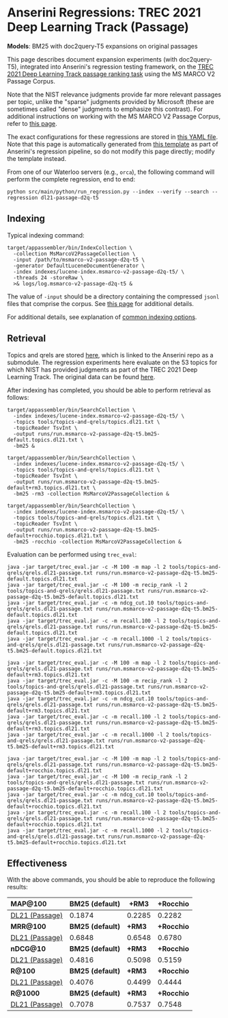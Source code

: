 # Anserini Regressions: TREC 2021 Deep Learning Track (Passage)

**Models**: BM25 with doc2query-T5 expansions on original passages

This page describes document expansion experiments (with doc2query-T5), integrated into Anserini's regression testing framework, on the [TREC 2021 Deep Learning Track passage ranking task](https://trec.nist.gov/data/deep2021.html) using the MS MARCO V2 Passage Corpus.

Note that the NIST relevance judgments provide far more relevant passages per topic, unlike the "sparse" judgments provided by Microsoft (these are sometimes called "dense" judgments to emphasize this contrast).
For additional instructions on working with the MS MARCO V2 Passage Corpus, refer to [this page](../../docs/experiments-msmarco-v2.md).

The exact configurations for these regressions are stored in [this YAML file](../../src/main/resources/regression/dl21-passage-d2q-t5.yaml).
Note that this page is automatically generated from [this template](../../src/main/resources/docgen/templates/dl21-passage-d2q-t5.template) as part of Anserini's regression pipeline, so do not modify this page directly; modify the template instead.

From one of our Waterloo servers (e.g., `orca`), the following command will perform the complete regression, end to end:

```
python src/main/python/run_regression.py --index --verify --search --regression dl21-passage-d2q-t5
```

## Indexing

Typical indexing command:

```
target/appassembler/bin/IndexCollection \
  -collection MsMarcoV2PassageCollection \
  -input /path/to/msmarco-v2-passage-d2q-t5 \
  -generator DefaultLuceneDocumentGenerator \
  -index indexes/lucene-index.msmarco-v2-passage-d2q-t5/ \
  -threads 24 -storeRaw \
  >& logs/log.msmarco-v2-passage-d2q-t5 &
```

The value of `-input` should be a directory containing the compressed `jsonl` files that comprise the corpus.
See [this page](../../docs/experiments-msmarco-v2.md) for additional details.

For additional details, see explanation of [common indexing options](../../docs/common-indexing-options.md).

## Retrieval

Topics and qrels are stored [here](https://github.com/castorini/anserini-tools/tree/master/topics-and-qrels), which is linked to the Anserini repo as a submodule.
The regression experiments here evaluate on the 53 topics for which NIST has provided judgments as part of the TREC 2021 Deep Learning Track.
The original data can be found [here](https://trec.nist.gov/data/deep2021.html).

After indexing has completed, you should be able to perform retrieval as follows:

```
target/appassembler/bin/SearchCollection \
  -index indexes/lucene-index.msmarco-v2-passage-d2q-t5/ \
  -topics tools/topics-and-qrels/topics.dl21.txt \
  -topicReader TsvInt \
  -output runs/run.msmarco-v2-passage-d2q-t5.bm25-default.topics.dl21.txt \
  -bm25 &

target/appassembler/bin/SearchCollection \
  -index indexes/lucene-index.msmarco-v2-passage-d2q-t5/ \
  -topics tools/topics-and-qrels/topics.dl21.txt \
  -topicReader TsvInt \
  -output runs/run.msmarco-v2-passage-d2q-t5.bm25-default+rm3.topics.dl21.txt \
  -bm25 -rm3 -collection MsMarcoV2PassageCollection &

target/appassembler/bin/SearchCollection \
  -index indexes/lucene-index.msmarco-v2-passage-d2q-t5/ \
  -topics tools/topics-and-qrels/topics.dl21.txt \
  -topicReader TsvInt \
  -output runs/run.msmarco-v2-passage-d2q-t5.bm25-default+rocchio.topics.dl21.txt \
  -bm25 -rocchio -collection MsMarcoV2PassageCollection &
```

Evaluation can be performed using `trec_eval`:

```
java -jar target/trec_eval.jar -c -M 100 -m map -l 2 tools/topics-and-qrels/qrels.dl21-passage.txt runs/run.msmarco-v2-passage-d2q-t5.bm25-default.topics.dl21.txt
java -jar target/trec_eval.jar -c -M 100 -m recip_rank -l 2 tools/topics-and-qrels/qrels.dl21-passage.txt runs/run.msmarco-v2-passage-d2q-t5.bm25-default.topics.dl21.txt
java -jar target/trec_eval.jar -c -m ndcg_cut.10 tools/topics-and-qrels/qrels.dl21-passage.txt runs/run.msmarco-v2-passage-d2q-t5.bm25-default.topics.dl21.txt
java -jar target/trec_eval.jar -c -m recall.100 -l 2 tools/topics-and-qrels/qrels.dl21-passage.txt runs/run.msmarco-v2-passage-d2q-t5.bm25-default.topics.dl21.txt
java -jar target/trec_eval.jar -c -m recall.1000 -l 2 tools/topics-and-qrels/qrels.dl21-passage.txt runs/run.msmarco-v2-passage-d2q-t5.bm25-default.topics.dl21.txt

java -jar target/trec_eval.jar -c -M 100 -m map -l 2 tools/topics-and-qrels/qrels.dl21-passage.txt runs/run.msmarco-v2-passage-d2q-t5.bm25-default+rm3.topics.dl21.txt
java -jar target/trec_eval.jar -c -M 100 -m recip_rank -l 2 tools/topics-and-qrels/qrels.dl21-passage.txt runs/run.msmarco-v2-passage-d2q-t5.bm25-default+rm3.topics.dl21.txt
java -jar target/trec_eval.jar -c -m ndcg_cut.10 tools/topics-and-qrels/qrels.dl21-passage.txt runs/run.msmarco-v2-passage-d2q-t5.bm25-default+rm3.topics.dl21.txt
java -jar target/trec_eval.jar -c -m recall.100 -l 2 tools/topics-and-qrels/qrels.dl21-passage.txt runs/run.msmarco-v2-passage-d2q-t5.bm25-default+rm3.topics.dl21.txt
java -jar target/trec_eval.jar -c -m recall.1000 -l 2 tools/topics-and-qrels/qrels.dl21-passage.txt runs/run.msmarco-v2-passage-d2q-t5.bm25-default+rm3.topics.dl21.txt

java -jar target/trec_eval.jar -c -M 100 -m map -l 2 tools/topics-and-qrels/qrels.dl21-passage.txt runs/run.msmarco-v2-passage-d2q-t5.bm25-default+rocchio.topics.dl21.txt
java -jar target/trec_eval.jar -c -M 100 -m recip_rank -l 2 tools/topics-and-qrels/qrels.dl21-passage.txt runs/run.msmarco-v2-passage-d2q-t5.bm25-default+rocchio.topics.dl21.txt
java -jar target/trec_eval.jar -c -m ndcg_cut.10 tools/topics-and-qrels/qrels.dl21-passage.txt runs/run.msmarco-v2-passage-d2q-t5.bm25-default+rocchio.topics.dl21.txt
java -jar target/trec_eval.jar -c -m recall.100 -l 2 tools/topics-and-qrels/qrels.dl21-passage.txt runs/run.msmarco-v2-passage-d2q-t5.bm25-default+rocchio.topics.dl21.txt
java -jar target/trec_eval.jar -c -m recall.1000 -l 2 tools/topics-and-qrels/qrels.dl21-passage.txt runs/run.msmarco-v2-passage-d2q-t5.bm25-default+rocchio.topics.dl21.txt
```

## Effectiveness

With the above commands, you should be able to reproduce the following results:

| **MAP@100**                                                                                                  | **BM25 (default)**| **+RM3**  | **+Rocchio**|
|:-------------------------------------------------------------------------------------------------------------|-----------|-----------|-----------|
| [DL21 (Passage)](https://microsoft.github.io/msmarco/TREC-Deep-Learning)                                     | 0.1874    | 0.2285    | 0.2282    |
| **MRR@100**                                                                                                  | **BM25 (default)**| **+RM3**  | **+Rocchio**|
| [DL21 (Passage)](https://microsoft.github.io/msmarco/TREC-Deep-Learning)                                     | 0.6848    | 0.6548    | 0.6780    |
| **nDCG@10**                                                                                                  | **BM25 (default)**| **+RM3**  | **+Rocchio**|
| [DL21 (Passage)](https://microsoft.github.io/msmarco/TREC-Deep-Learning)                                     | 0.4816    | 0.5098    | 0.5159    |
| **R@100**                                                                                                    | **BM25 (default)**| **+RM3**  | **+Rocchio**|
| [DL21 (Passage)](https://microsoft.github.io/msmarco/TREC-Deep-Learning)                                     | 0.4076    | 0.4499    | 0.4444    |
| **R@1000**                                                                                                   | **BM25 (default)**| **+RM3**  | **+Rocchio**|
| [DL21 (Passage)](https://microsoft.github.io/msmarco/TREC-Deep-Learning)                                     | 0.7078    | 0.7537    | 0.7548    |
